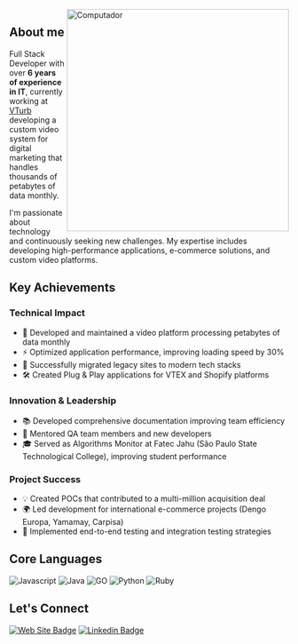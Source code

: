 <img src="https://raw.githubusercontent.com/MicaelliMedeiros/micaellimedeiros/master/image/computer-illustration.png" min-width="400px" max-width="400px" width="400px" align="right" alt="Computador">

## About me

Full Stack Developer with over **6 years of experience in IT**, currently working at [VTurb](https://vturb.com.br/) developing a custom video system for digital marketing that handles thousands of petabytes of data monthly.

I'm passionate about technology and continuously seeking new challenges. My expertise includes developing high-performance applications, e-commerce solutions, and custom video platforms. 

## Key Achievements

### Technical Impact

- 🚀 Developed and maintained a video platform processing petabytes of data monthly
- ⚡ Optimized application performance, improving loading speed by 30%
- 🔄 Successfully migrated legacy sites to modern tech stacks
- 🛠️ Created Plug & Play applications for VTEX and Shopify platforms

### Innovation & Leadership

- 📚 Developed comprehensive documentation improving team efficiency
- 👥 Mentored QA team members and new developers
- 🎓 Served as Algorithms Monitor at Fatec Jahu (São Paulo State Technological College), improving student performance

### Project Success

- 💡 Created POCs that contributed to a multi-million acquisition deal
- 🌍 Led development for international e-commerce projects (Dengo Europa, Yamamay, Carpisa)
- 🔧 Implemented end-to-end testing and integration testing strategies

## Core Languages

![Javascript](https://img.shields.io/badge/JavaScript-F7DF1E?style=for-the-badge&logo=javascript&logoColor=black)
![Java](https://img.shields.io/badge/Java-ED8B00?style=for-the-badge&logo=java&logoColor=white)
![GO](https://img.shields.io/badge/Go-00ADD8?style=for-the-badge&logo=go&logoColor=white)
![Python](https://img.shields.io/badge/Python-3776AB?style=for-the-badge&logo=python&logoColor=white)
![Ruby](https://img.shields.io/badge/Ruby-CC342D?style=for-the-badge&logo=ruby&logoColor=white)

## Let's Connect

[![Web Site Badge](https://img.shields.io/badge/-joaoazevedojs.com.br-4285F4?style=for-the-badge&logo=Google%20Chrome&logoColor=white&link=https://www.joaoazevedojs.com)](https://www.joaoazevedojs.com)
[![Linkedin Badge](https://img.shields.io/badge/-joaoazevedojs-blue?style=for-the-badge&logo=linkedin&logoColor=white)](https://www.linkedin.com/in/joaoazevedojs) 
